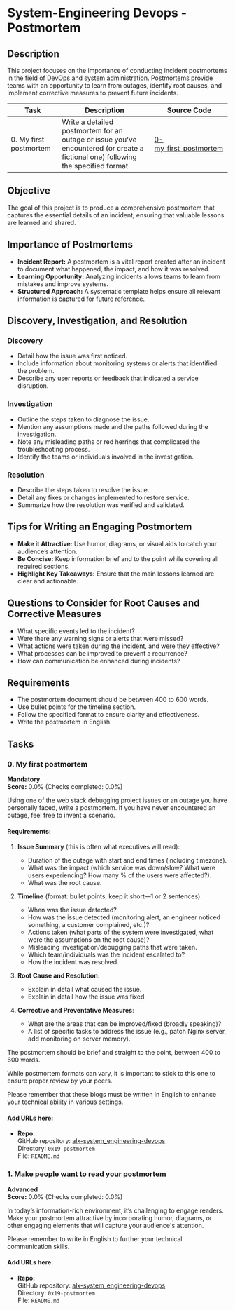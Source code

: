 # System-Engineering Devops - Postmortem

## Description

This project focuses on the importance of conducting incident postmortems in the field of DevOps and system administration. Postmortems provide teams with an opportunity to learn from outages, identify root causes, and implement corrective measures to prevent future incidents.

| Task | Description | Source Code |
|------|-------------|-------------|
| 0. My first postmortem | Write a detailed postmortem for an outage or issue you've encountered (or create a fictional one) following the specified format. | [0-my_first_postmortem](./0-my_first_postmortem) |

## Objective

The goal of this project is to produce a comprehensive postmortem that captures the essential details of an incident, ensuring that valuable lessons are learned and shared.

## Importance of Postmortems

- **Incident Report:** A postmortem is a vital report created after an incident to document what happened, the impact, and how it was resolved.
- **Learning Opportunity:** Analyzing incidents allows teams to learn from mistakes and improve systems.
- **Structured Approach:** A systematic template helps ensure all relevant information is captured for future reference.

## Discovery, Investigation, and Resolution

### Discovery

- Detail how the issue was first noticed.
- Include information about monitoring systems or alerts that identified the problem.
- Describe any user reports or feedback that indicated a service disruption.

### Investigation

- Outline the steps taken to diagnose the issue.
- Mention any assumptions made and the paths followed during the investigation.
- Note any misleading paths or red herrings that complicated the troubleshooting process.
- Identify the teams or individuals involved in the investigation.

### Resolution

- Describe the steps taken to resolve the issue.
- Detail any fixes or changes implemented to restore service.
- Summarize how the resolution was verified and validated.

## Tips for Writing an Engaging Postmortem

- **Make it Attractive:** Use humor, diagrams, or visual aids to catch your audience’s attention.
- **Be Concise:** Keep information brief and to the point while covering all required sections.
- **Highlight Key Takeaways:** Ensure that the main lessons learned are clear and actionable.

## Questions to Consider for Root Causes and Corrective Measures

- What specific events led to the incident?
- Were there any warning signs or alerts that were missed?
- What actions were taken during the incident, and were they effective?
- What processes can be improved to prevent a recurrence?
- How can communication be enhanced during incidents?

## Requirements

- The postmortem document should be between 400 to 600 words.
- Use bullet points for the timeline section.
- Follow the specified format to ensure clarity and effectiveness.
- Write the postmortem in English.

## Tasks

### 0. My first postmortem
**Mandatory**  
**Score:** 0.0% (Checks completed: 0.0%)

Using one of the web stack debugging project issues or an outage you have personally faced, write a postmortem. If you have never encountered an outage, feel free to invent a scenario.

#### Requirements:

1. **Issue Summary** (this is often what executives will read):
   - Duration of the outage with start and end times (including timezone).
   - What was the impact (which service was down/slow? What were users experiencing? How many % of the users were affected?).
   - What was the root cause.

2. **Timeline** (format: bullet points, keep it short—1 or 2 sentences):
   - When was the issue detected?
   - How was the issue detected (monitoring alert, an engineer noticed something, a customer complained, etc.)?
   - Actions taken (what parts of the system were investigated, what were the assumptions on the root cause)?
   - Misleading investigation/debugging paths that were taken.
   - Which team/individuals was the incident escalated to?
   - How the incident was resolved.

3. **Root Cause and Resolution**:
   - Explain in detail what caused the issue.
   - Explain in detail how the issue was fixed.

4. **Corrective and Preventative Measures**:
   - What are the areas that can be improved/fixed (broadly speaking)?
   - A list of specific tasks to address the issue (e.g., patch Nginx server, add monitoring on server memory).

The postmortem should be brief and straight to the point, between 400 to 600 words.

While postmortem formats can vary, it is important to stick to this one to ensure proper review by your peers.

Please remember that these blogs must be written in English to enhance your technical ability in various settings.

#### Add URLs here:
- **Repo:**  
  GitHub repository: [alx-system_engineering-devops](https://github.com/yourusername/alx-system_engineering-devops)  
  Directory: `0x19-postmortem`  
  File: `README.md`

### 1. Make people want to read your postmortem
**Advanced**  
**Score:** 0.0% (Checks completed: 0.0%)

In today’s information-rich environment, it’s challenging to engage readers. Make your postmortem attractive by incorporating humor, diagrams, or other engaging elements that will capture your audience's attention.

Please remember to write in English to further your technical communication skills.

#### Add URLs here:
- **Repo:**  
  GitHub repository: [alx-system_engineering-devops](https://github.com/yourusername/alx-system_engineering-devops)  
  Directory: `0x19-postmortem`  
  File: `README.md`
